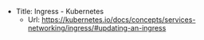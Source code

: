 - Title: Ingress - Kubernetes
  - Url: https://kubernetes.io/docs/concepts/services-networking/ingress/#updating-an-ingress
